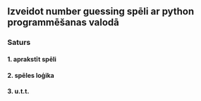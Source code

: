 ## Izveidot number guessing spēli ar python programmēšanas valodā

### Saturs
#### 1. aprakstīt spēli
#### 2. spēles loģika
#### 3. u.t.t.

